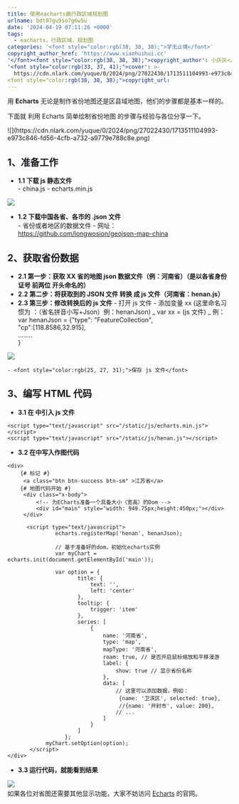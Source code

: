 ```yaml
---
title: 使用eacharts画行政区域规划图
urlname: bdt87gu9io7g6w5u
date: '2024-04-19 07:11:26 +0000'
tags:
  - eacharts，行政区域，规划图
categories: '<font style="color:rgb(38, 38, 38);">学无止境</font>'
copyright_author_href: 'https://www.xiaohuihui.cc'
'</font><font style="color:rgb(38, 38, 38);">copyright_author': 小灰灰</font>
'<font style="color:rgb(33, 37, 41);">cover': >-
  https://cdn.nlark.com/yuque/0/2024/png/27022430/1713511104993-e973c846-fd56-4cfb-a732-a9779e788c8e.png#averageHue=%233f617b&clientId=u657576c4-b898-4&from=paste&height=480&id=u703bdffe&originHeight=480&originWidth=868&originalType=binary%E2%88%B6=1&rotation=0&showTitle=false&size=90821&status=done&style=none&taskId=ubac07a77-db62-4e93-a048-a3ef0ce9eb0&title=&width=868</font>
<font style="color:rgb(38, 38, 38);">copyright_url:
---
```


<font style="color:rgb(25, 27, 31);">用</font><font style="color:rgb(25, 27, 31);"> </font>**<font style="color:rgb(25, 27, 31);">Echarts</font>**<font style="color:rgb(25, 27, 31);"> </font><font style="color:rgb(25, 27, 31);">无论是制作省份地图还是区县域地图，他们的步骤都是基本一样的。</font>

<font style="color:rgb(25, 27, 31);">下面就 利用 Echarts 简单绘制省份地图 的步骤与经验与各位分享一下。</font>

<font style="color:rgb(51, 51, 51);">  
</font>![](https://cdn.nlark.com/yuque/0/2024/png/27022430/1713511104993-e973c846-fd56-4cfb-a732-a9779e788c8e.png)

## **<font style="color:rgb(25, 27, 31);">1、准备工作</font>**

- **<font style="color:rgb(25, 27, 31);">1.1 下载 js 静态文件</font>**<font style="color:rgb(25, 27, 31);">  
  </font> - <font style="color:rgb(25, 27, 31);">china.js</font> - <font style="color:rgb(25, 27, 31);">echarts.min.js</font>

![](https://cdn.nlark.com/yuque/0/2024/png/27022430/1713510784705-88bc093f-570c-41ee-b729-246c9541366d.png)

- **<font style="color:rgb(25, 27, 31);">1.2 下载中国各省、各市的 .json 文件</font>**<font style="color:rgb(25, 27, 31);">  
  </font> - <font style="color:rgb(25, 27, 31);">省份或者地区的数据文件</font> - <font style="color:rgb(25, 27, 31);">网址：</font>[<font style="color:rgb(25, 27, 31);">https://github.com/longwosion/geojson-map-china</font>](https://github.com/longwosion/geojson-map-china)

## **<font style="color:rgb(25, 27, 31);">2、获取省份数据</font>**

- **<font style="color:rgb(25, 27, 31);">2.1 第一步：获取 XX 省的地图 json 数据文件（例：河南省）（是以各省身份证号 前两位 开头命名的）</font>**
- **<font style="color:rgb(25, 27, 31);">2.2 第二步：将获取到的 JSON 文件 转换 成 js 文件（河南省：henan.js）</font>**
- **<font style="color:rgb(25, 27, 31);">2.3 第三步：修改转换后的 js 文件</font>** - <font style="color:rgb(25, 27, 31);">打开 js 文件</font> - <font style="color:rgb(25, 27, 31);">添加变量 xx (这里命名习惯为 ：（省名拼音小写+Json）例：henanJson)</font>
  _ <font style="color:rgb(25, 27, 31);">var xx = (js 文件)</font>
  _ <font style="color:rgb(25, 27, 31);">例：  
  </font><font style="color:rgb(25, 27, 31);">var henanJson = {"type": "FeatureCollection",  
  </font><font style="color:rgb(25, 27, 31);">"cp":[118.8586,32.915],  
  </font><font style="color:rgb(25, 27, 31);">........  
  </font><font style="color:rgb(25, 27, 31);">}</font>

![](https://cdn.nlark.com/yuque/0/2024/png/27022430/1713510951892-f7694d60-34a3-4f93-9b5c-8a6ea154222f.png)

    - <font style="color:rgb(25, 27, 31);">保存 js 文件</font>

## **<font style="color:rgb(25, 27, 31);">3、编写 HTML 代码</font>**

- **<font style="color:rgb(25, 27, 31);">3.1 在<head> </head>中引入 js 文件</font>**

```plain
<script type="text/javascript" src="/static/js/echarts.min.js"></script>
<script type="text/javascript" src="/static/js/henan.js"></script>
```

- **<font style="color:rgb(25, 27, 31);">3.2 在<body></body>中写入作图代码</font>**

```plain
<div>
    {# 标记 #}
     <a class="btn btn-success btn-sm" >江苏省</a>
    {# 地图代码开始 #}
     <div class="x-body">
         <!-- 为ECharts准备一个具备大小（宽高）的Dom -->
         <div id="main" style="width: 949.75px;height:450px;"></div>
     </div>

      <script type="text/javascript">
               echarts.registerMap('henan', henanJson);

               // 基于准备好的dom，初始化echarts实例
               var myChart = echarts.init(document.getElementById('main'));

               var option = {
                      title: {
                          text: '',
                          left: 'center'
                      },
                      tooltip: {
                          trigger: 'item'
                      },
                      series: [
                          {
                              name: '河南省',
                              type: 'map',
                              mapType: '河南省',
                              roam: true, // 是否开启鼠标缩放和平移漫游
                              label: {
                                  show: true // 显示省份名称
                              },
                              data: [
                                  // 这里可以添加数据，例如：
                                   {name: '卫滨区', selected: true},
                                   //{name: '开封市', value: 200},
                                  // ...
                              ]
                          }
                      ]
                  };
            myChart.setOption(option);
       </script>
</div>
```

- **<font style="color:rgb(25, 27, 31);">3.3 运行代码，就能看到结果</font>**

![](https://cdn.nlark.com/yuque/0/2024/png/27022430/1713510854010-6c0686b0-9d1b-4a2f-ab95-8af08fe59241.png)<font style="color:rgb(25, 27, 31);">  
</font><font style="color:rgb(25, 27, 31);"> 如果各位对省图还需要其他显示功能，大家不妨访问 </font>[<font style="color:rgb(25, 27, 31);">Echarts</font>](https://echarts.apache.org/)<font style="color:rgb(25, 27, 31);"> 的官网。</font>
